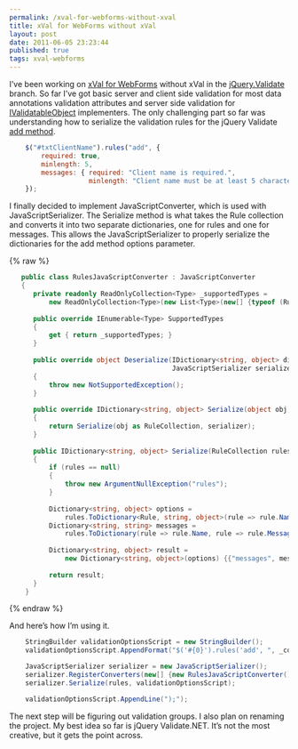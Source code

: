 ```yaml
---
permalink: /xval-for-webforms-without-xval
title: xVal for WebForms without xVal 
layout: post
date: 2011-06-05 23:23:44
published: true
tags: xval-webforms
---
```



I’ve been working on [xVal for WebForms](http://xvalwebforms.codeplex.com/) without xVal in the [jQuery.Validate](http://xvalwebforms.codeplex.com/SourceControl/list/changesets?branch=jQuery.Validate) branch. So far I’ve got basic server and client side validation for most data annotations validation attributes and server side validation for [IValidatableObject](http://msdn.microsoft.com/en-us/library/system.componentmodel.dataannotations.ivalidatableobject.aspx) implementers. The only challenging part so far was understanding how to serialize the validation rules for the jQuery Validate [add method](http://docs.jquery.com/Plugins/Validation/rules).

``` js
    $("#txtClientName").rules("add", { 
        required: true, 
        minlength: 5, 
        messages: { required: "Client name is required.", 
                    minlength: "Client name must be at least 5 characters." } 
    });
```

I finally decided to implement JavaScriptConverter, which is used with JavaScriptSerializer. The Serialize method is what takes the Rule collection and converts it into two separate dictionaries, one for rules and one for messages. This allows the JavaScriptSerializer to properly serialize the dictionaries for the add method options parameter.

{% raw %}
``` csharp
   public class RulesJavaScriptConverter : JavaScriptConverter
   {
      private readonly ReadOnlyCollection<Type> _supportedTypes =
          new ReadOnlyCollection<Type>(new List<Type>(new[] {typeof (RuleCollection)}));
   
      public override IEnumerable<Type> SupportedTypes
      {
          get { return _supportedTypes; }
      }
   
      public override object Deserialize(IDictionary<string, object> dictionary, Type type,
                                         JavaScriptSerializer serializer)
      {
          throw new NotSupportedException();
      }
   
      public override IDictionary<string, object> Serialize(object obj, JavaScriptSerializer serializer)
      {
          return Serialize(obj as RuleCollection, serializer);
      }
   
      public IDictionary<string, object> Serialize(RuleCollection rules, JavaScriptSerializer serializer)
      {
          if (rules == null)
          {
              throw new ArgumentNullException("rules");
          }
   
          Dictionary<string, object> options =
              rules.ToDictionary<Rule, string, object>(rule => rule.Name, rule => rule.Options);
          Dictionary<string, string> messages =
              rules.ToDictionary(rule => rule.Name, rule => rule.Message);
   
          Dictionary<string, object> result =
              new Dictionary<string, object>(options) {{"messages", messages}};
   
          return result;
      }
    }
```
{% endraw %}

And here’s how I’m using it.

``` csharp
    StringBuilder validationOptionsScript = new StringBuilder();
    validationOptionsScript.AppendFormat("$('#{0}').rules('add', ", _controlToValidateId);

    JavaScriptSerializer serializer = new JavaScriptSerializer();
    serializer.RegisterConverters(new[] {new RulesJavaScriptConverter()});
    serializer.Serialize(rules, validationOptionsScript);

    validationOptionsScript.AppendLine(");");
```

The next step will be figuring out validation groups. I also plan on renaming the project. My best idea so far is jQuery Validate.NET. It’s not the most creative, but it gets the point across.